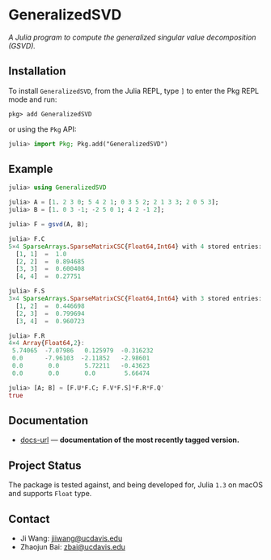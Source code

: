 # GeneralizedSVD

*A Julia program to compute the generalized singular value decomposition (GSVD).*

## Installation
To install `GeneralizedSVD`,
from the Julia REPL, type `]` to enter the Pkg REPL mode and run:
```
pkg> add GeneralizedSVD
```

or using the `Pkg` API:

```julia
julia> import Pkg; Pkg.add("GeneralizedSVD")
```

## Example
```julia
julia> using GeneralizedSVD

julia> A = [1. 2 3 0; 5 4 2 1; 0 3 5 2; 2 1 3 3; 2 0 5 3];
julia> B = [1. 0 3 -1; -2 5 0 1; 4 2 -1 2];

julia> F = gsvd(A, B);

julia> F.C
5×4 SparseArrays.SparseMatrixCSC{Float64,Int64} with 4 stored entries:
  [1, 1]  =  1.0
  [2, 2]  =  0.894685
  [3, 3]  =  0.600408
  [4, 4]  =  0.27751

julia> F.S
3×4 SparseArrays.SparseMatrixCSC{Float64,Int64} with 3 stored entries:
  [1, 2]  =  0.446698
  [2, 3]  =  0.799694
  [3, 4]  =  0.960723

julia> F.R
4×4 Array{Float64,2}:
 5.74065  -7.07986   0.125979  -0.316232
 0.0      -7.96103  -2.11852   -2.98601
 0.0       0.0       5.72211   -0.43623
 0.0       0.0       0.0        5.66474

julia> [A; B] ≈ [F.U*F.C; F.V*F.S]*F.R*F.Q'
true
```

## Documentation

- [docs-url] &mdash; **documentation of the most recently tagged version.**

## Project Status

The package is tested against, and being developed for, Julia `1.3` on macOS and supports `Float` type.

## Contact
+ Ji Wang: jiiwang@ucdavis.edu
+ Zhaojun Bai: zbai@ucdavis.edu

[docs-url]:https://jiiwang.github.io/GeneralizedSVD.jl/

